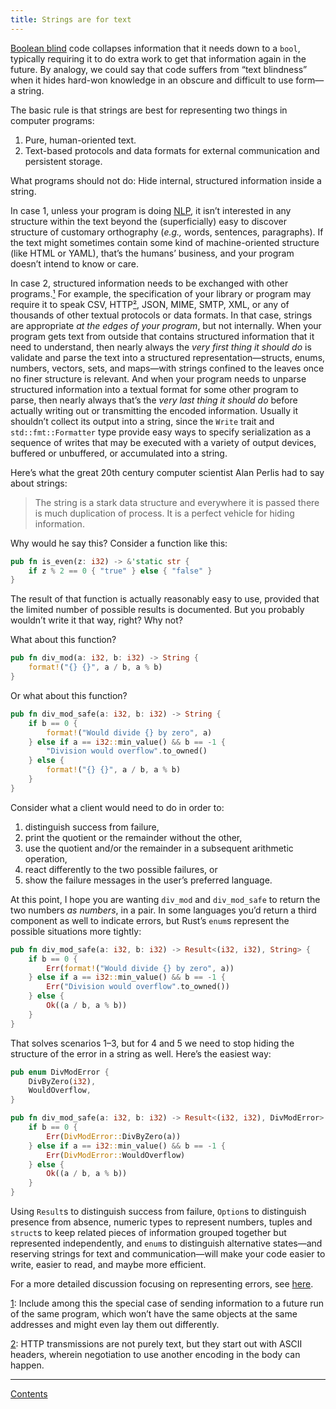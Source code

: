 ```yaml
---
title: Strings are for text
---
```


[Boolean blind](boolean_blindness.html) code collapses information that it needs down to a `bool`, typically requiring it to do extra work to get that information again in the future. By analogy, we could say that code suffers from “text blindness” when it hides hard-won knowledge in an obscure and difficult to use form—a string.

The basic rule is that strings are best for representing two things in computer programs:

 1. Pure, human-oriented text.
 2. Text-based protocols and data formats for external communication and persistent storage.

What programs should not do: Hide internal, structured information inside a string.

In case 1, unless your program is doing [NLP], it isn’t interested in any structure within the text beyond the (superficially) easy to discover structure of customary orthography (*e.g.,* words, sentences, paragraphs). If the text might sometimes contain some kind of machine-oriented structure (like HTML or YAML), that’s the humans’ business, and your program doesn’t intend to know or care.

In case 2, structured information needs to be exchanged with other programs.<a name="return_from_talking_to_self">[¹](#talking_to_self)</a> For example, the specification of your library or program may require it to speak CSV, HTTP<a name="return_from_http_text">[²](#http_text)</a>, JSON, MIME, SMTP, XML, or any of thousands of other textual protocols or data formats. In that case, strings are appropriate *at the edges of your program*, but not internally. When your program gets text from outside that contains structured information that it need to understand, then nearly always the *very first thing it should do* is validate and parse the text into a structured representation—structs, enums, numbers, vectors, sets, and maps—with strings confined to the leaves once no finer structure is relevant. And when your program needs to unparse structured information into a textual format for some other program to parse, then nearly always that’s the *very last thing it should do* before actually writing out or transmitting the encoded information. Usually it shouldn’t collect its output into a string, since the `Write` trait and `std::fmt::Formatter` type provide easy ways to specify serialization as a sequence of writes that may be executed with a variety of output devices, buffered or unbuffered, or accumulated into a string.

Here’s what the great 20th century computer scientist Alan Perlis had to say about strings:

> The string is a stark data structure and everywhere it is passed there is much duplication of process. It is a perfect vehicle for hiding information.

Why would he say this? Consider a function like this:

```rust
pub fn is_even(z: i32) -> &'static str {
    if z % 2 == 0 { "true" } else { "false" }
}
```

The result of that function is actually reasonably easy to use, provided that the limited number of possible results is documented. But you probably wouldn’t write it that way, right? Why not?

What about this function?

```rust
pub fn div_mod(a: i32, b: i32) -> String {
    format!("{} {}", a / b, a % b)
}
```

Or what about this function?

```rust
pub fn div_mod_safe(a: i32, b: i32) -> String {
    if b == 0 {
        format!("Would divide {} by zero", a)
    } else if a == i32::min_value() && b == -1 {
        "Division would overflow".to_owned()
    } else {
        format!("{} {}", a / b, a % b)
    }
}
```

Consider what a client would need to do in order to:

 1. distinguish success from failure,
 2. print the quotient or the remainder without the other,
 3. use the quotient and/or the remainder in a subsequent arithmetic operation,
 4. react differently to the two possible failures, or
 5. show the failure messages in the user’s preferred language.

At this point, I hope you are wanting `div_mod` and `div_mod_safe` to return the two numbers *as numbers*, in a pair. In some languages you’d return a third component as well to indicate errors, but Rust’s `enum`s represent the possible situations more tightly:

```rust
pub fn div_mod_safe(a: i32, b: i32) -> Result<(i32, i32), String> {
    if b == 0 {
        Err(format!("Would divide {} by zero", a))
    } else if a == i32::min_value() && b == -1 {
        Err("Division would overflow".to_owned())
    } else {
        Ok((a / b, a % b))
    }
}
```

That solves scenarios 1–3, but for 4 and 5 we need to stop hiding the structure of the error in a string as well. Here’s the easiest way:

```rust
pub enum DivModError {
    DivByZero(i32),
    WouldOverflow,
}

pub fn div_mod_safe(a: i32, b: i32) -> Result<(i32, i32), DivModError> {
    if b == 0 {
        Err(DivModError::DivByZero(a))
    } else if a == i32::min_value() && b == -1 {
        Err(DivModError::WouldOverflow)
    } else {
        Ok((a / b, a % b))
    }
}
```

Using `Result`s to distinguish success from failure, `Option`s to distinguish presence from absence, numeric types to represent numbers, tuples and `struct`s to keep related pieces of information grouped together but represented independently, and `enum`s to distinguish alternative states—and reserving strings for text and communication—will make your code easier to write, easier to read, and maybe more efficient.

For a more detailed discussion focusing on representing errors, see [here](custom_error.md).

<a name="talking_to_self" href="#return_from_talking_to_self">1</a>: Include among this the special case of sending information to a future run of the same program, which won’t have the same objects at the same addresses and might even lay them out differently.

<a name="http_text" href="#return_from_http_text">2</a>: HTTP transmissions are not purely text, but they start out with ASCII headers, wherein negotiation to use another encoding in the body can happen.

[NLP]:
    https://en.wikipedia.org/wiki/Natural_language_processing

----

[Contents](index.html)
